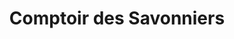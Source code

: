 ---
title: "Comptoir des Savonniers"
url: /saint-germain-en-laye/comptoir-des-savonniers/
shop: shop
---